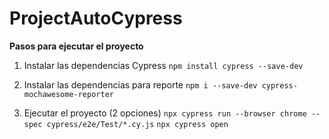 # ProjectAutoCypress

**Pasos para ejecutar el proyecto**

1. Instalar las dependencias Cypress
	`npm install cypress --save-dev`

2. Instalar las dependencias para reporte
	`npm i --save-dev cypress-mochawesome-reporter`

3. Ejecutar el proyecto (2 opciones)
	`npx cypress run --browser chrome --spec cypress/e2e/Test/*.cy.js`
	`npx cypress open`